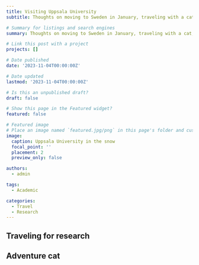 ```yaml
---
title: Visiting Uppsala University
subtitle: Thoughts on moving to Sweden in January, traveling with a cat, and starting new projects in the last year of a PhD

# Summary for listings and search engines
summary: Thoughts on moving to Sweden in January, traveling with a cat, and starting new projects in the last year of a PhD

# Link this post with a project
projects: []

# Date published
date: '2023-11-04T00:00:00Z'

# Date updated
lastmod: '2023-11-04T00:00:00Z'

# Is this an unpublished draft?
draft: false

# Show this page in the Featured widget?
featured: false

# Featured image
# Place an image named `featured.jpg/png` in this page's folder and customize its options here.
image:
  caption: Uppsala University in the snow
  focal_point: ''
  placement: 2
  preview_only: false

authors:
  - admin

tags:
  - Academic

categories:
  - Travel
  - Research
---
```



## Traveling for research



## Adventure cat





